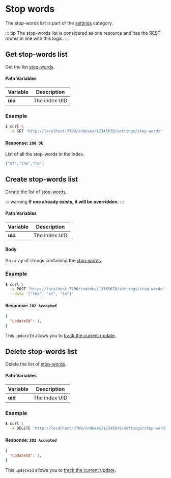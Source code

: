 # Stop words

The stop-words list is part of the [settings][1] category.

[1]: /references/settings.md
::: tip
The stop-words list is considered as one resource and has the REST routes in line with this logic.
:::

## Get stop-words list

<RouteHighlighter method="GET" route="/indexes/:uid/settings/stop-words" />

Get the list [stop-words](/guides/advanced_guides/stop_words.md).


#### Path Variables

| Variable          | Description           |
|-------------------|-----------------------|
| **uid**         | The index UID         |


### Example

```bash
$ curl \
  -X GET 'http://localhost:7700/indexes/12345678/settings/stop-words'
```


#### Response: `200 Ok`

List of all the stop-words in the index.

```json
["of","the","to"]
```


## Create stop-words list

<RouteHighlighter method="POST" route="/indexes/:uid/settings/stop-words" />

Create the list of [stop-words](/guides/advanced_guides/stop_words.md).

::: warning
**If one already exists, it will be overridden.**
:::

#### Path Variables

| Variable          | Description           |
|-------------------|-----------------------|
| **uid**         | The index UID         |

#### Body

An array of strings containing the [stop-words](/guides/advanced_guides/stop_words.md).

### Example

```bash
$ curl \
  -X POST 'http://localhost:7700/indexes/12345678/settings/stop-words' \
  --data '["the", "of", "to"]'
```


#### Response: `202 Accepted`

```json
{
  "updateId": 1,
}
```
This `updateId` allows you to [track the current update](/references/updates.md).

## Delete stop-words list

<RouteHighlighter method="DELETE" route="/indexes/:uid/settings/stop-words" />

Delete the list of [stop-words](/guides/advanced_guides/stop_words.md).

#### Path Variables

| Variable          | Description           |
|-------------------|-----------------------|
| **uid**         | The index UID         |


### Example

```bash
$ curl \
  -X DELETE 'http://localhost:7700/indexes/12345678/settings/stop-words' \
```


#### Response: `202 Accepted`

```json
{
  "updateId": 1,
}
```
This `updateId` allows you to [track the current update](/references/updates.md).

